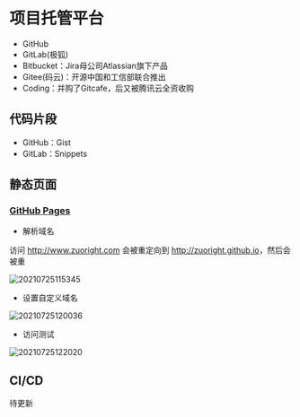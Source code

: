 # 项目托管平台

- GitHub
- GitLab(极狐)
- Bitbucket：Jira母公司Atlassian旗下产品
- Gitee(码云)：开源中国和工信部联合推出
- Coding：并购了Gitcafe，后又被腾讯云全资收购

## 代码片段

- GitHub：Gist
- GitLab：Snippets

## 静态页面

### [GitHub Pages](https://docs.github.com/cn/pages)

- 解析域名

访问 <http://www.zuoright.com> 会被重定向到 <http://zuoright.github.io>，然后会被重

![20210725115345](http://image.zuoright.com/20210725115345.png)

- 设置自定义域名

![20210725120036](http://image.zuoright.com/20210725120036.png)

- 访问测试

![20210725122020](http://image.zuoright.com/20210725122020.png)

## CI/CD

待更新
